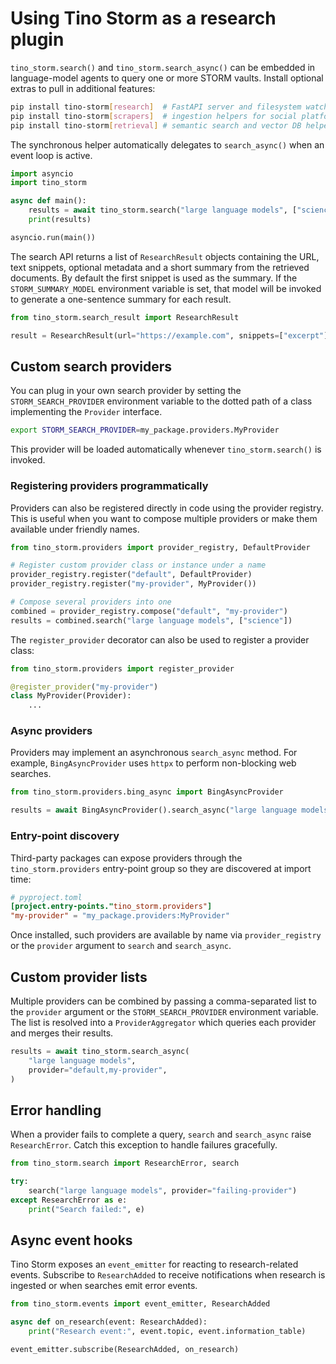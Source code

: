 # Using Tino Storm as a research plugin

`tino_storm.search()` and `tino_storm.search_async()` can be embedded in
language-model agents to query one or more STORM vaults. Install optional
extras to pull in additional features:

```bash
pip install tino-storm[research]  # FastAPI server and filesystem watcher
pip install tino-storm[scrapers]  # ingestion helpers for social platforms
pip install tino-storm[retrieval] # semantic search and vector DB helpers
```

The synchronous helper automatically delegates to `search_async()` when an event
loop is active.

```python
import asyncio
import tino_storm

async def main():
    results = await tino_storm.search("large language models", ["science"])
    print(results)

asyncio.run(main())
```

The search API returns a list of `ResearchResult` objects containing the URL,
text snippets, optional metadata and a short summary from the retrieved
documents. By default the first snippet is used as the summary. If the
`STORM_SUMMARY_MODEL` environment variable is set, that model will be invoked
to generate a one-sentence summary for each result.

```python
from tino_storm.search_result import ResearchResult

result = ResearchResult(url="https://example.com", snippets=["excerpt"], meta={})
```

## Custom search providers

You can plug in your own search provider by setting the `STORM_SEARCH_PROVIDER`
environment variable to the dotted path of a class implementing the
`Provider` interface.

```bash
export STORM_SEARCH_PROVIDER=my_package.providers.MyProvider
```

This provider will be loaded automatically whenever `tino_storm.search()` is
invoked.

### Registering providers programmatically

Providers can also be registered directly in code using the provider
registry. This is useful when you want to compose multiple providers or make
them available under friendly names.

```python
from tino_storm.providers import provider_registry, DefaultProvider

# Register custom provider class or instance under a name
provider_registry.register("default", DefaultProvider)
provider_registry.register("my-provider", MyProvider())

# Compose several providers into one
combined = provider_registry.compose("default", "my-provider")
results = combined.search("large language models", ["science"])
```

The `register_provider` decorator can also be used to register a provider
class:

```python
from tino_storm.providers import register_provider

@register_provider("my-provider")
class MyProvider(Provider):
    ...
```

### Async providers

Providers may implement an asynchronous ``search_async`` method. For example,
``BingAsyncProvider`` uses ``httpx`` to perform non-blocking web searches.

```python
from tino_storm.providers.bing_async import BingAsyncProvider

results = await BingAsyncProvider().search_async("large language models", ["science"])
```

### Entry-point discovery

Third-party packages can expose providers through the
``tino_storm.providers`` entry-point group so they are discovered at import
time:

```toml
# pyproject.toml
[project.entry-points."tino_storm.providers"]
"my-provider" = "my_package.providers:MyProvider"
```

Once installed, such providers are available by name via ``provider_registry``
or the ``provider`` argument to ``search`` and ``search_async``.

## Custom provider lists

Multiple providers can be combined by passing a comma-separated list to the
``provider`` argument or the ``STORM_SEARCH_PROVIDER`` environment variable. The
list is resolved into a ``ProviderAggregator`` which queries each provider and
merges their results.

```python
results = await tino_storm.search_async(
    "large language models",
    provider="default,my-provider",
)
```

## Error handling

When a provider fails to complete a query, ``search`` and ``search_async``
raise ``ResearchError``. Catch this exception to handle failures gracefully.

```python
from tino_storm.search import ResearchError, search

try:
    search("large language models", provider="failing-provider")
except ResearchError as e:
    print("Search failed:", e)
```

## Async event hooks

Tino Storm exposes an ``event_emitter`` for reacting to research-related
events. Subscribe to ``ResearchAdded`` to receive notifications when research
is ingested or when searches emit error events.

```python
from tino_storm.events import event_emitter, ResearchAdded

async def on_research(event: ResearchAdded):
    print("Research event:", event.topic, event.information_table)

event_emitter.subscribe(ResearchAdded, on_research)
```
